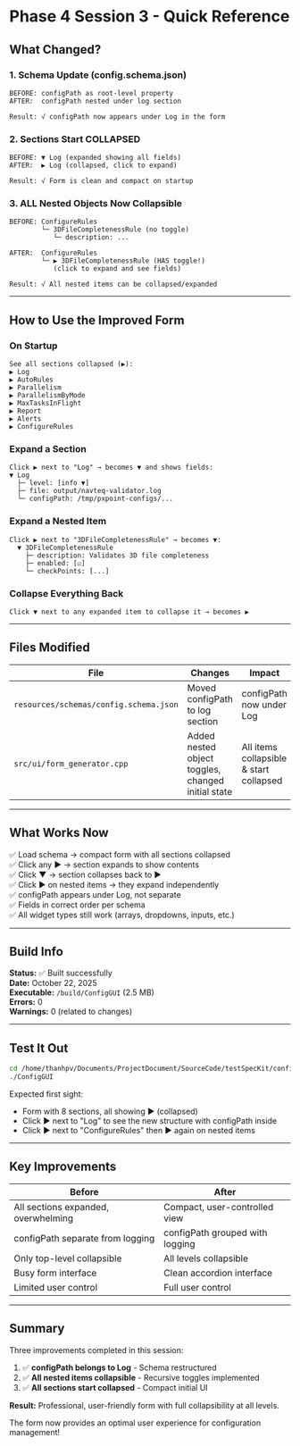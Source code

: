 # Phase 4 Session 3 - Quick Reference

## What Changed?

### 1. Schema Update (config.schema.json)
```
BEFORE: configPath as root-level property
AFTER:  configPath nested under log section

Result: √ configPath now appears under Log in the form
```

### 2. Sections Start COLLAPSED
```
BEFORE: ▼ Log (expanded showing all fields)
AFTER:  ▶ Log (collapsed, click to expand)

Result: √ Form is clean and compact on startup
```

### 3. ALL Nested Objects Now Collapsible
```
BEFORE: ConfigureRules
        └─ 3DFileCompletenessRule (no toggle)
           └─ description: ...

AFTER:  ConfigureRules
        └─ ▶ 3DFileCompletenessRule (HAS toggle!)
           (click to expand and see fields)

Result: √ All nested items can be collapsed/expanded
```

---

## How to Use the Improved Form

### On Startup
```
See all sections collapsed (▶):
▶ Log
▶ AutoRules
▶ Parallelism
▶ ParallelismByMode
▶ MaxTasksInFlight
▶ Report
▶ Alerts
▶ ConfigureRules
```

### Expand a Section
```
Click ▶ next to "Log" → becomes ▼ and shows fields:
▼ Log
  ├─ level: [info ▼]
  ├─ file: output/navteq-validator.log
  └─ configPath: /tmp/pxpoint-configs/...
```

### Expand a Nested Item
```
Click ▶ next to "3DFileCompletenessRule" → becomes ▼:
  ▼ 3DFileCompletenessRule
    ├─ description: Validates 3D file completeness
    ├─ enabled: [☑]
    └─ checkPoints: [...]
```

### Collapse Everything Back
```
Click ▼ next to any expanded item to collapse it → becomes ▶
```

---

## Files Modified

| File | Changes | Impact |
|------|---------|--------|
| `resources/schemas/config.schema.json` | Moved configPath to log section | configPath now under Log |
| `src/ui/form_generator.cpp` | Added nested object toggles, changed initial state | All items collapsible & start collapsed |

---

## What Works Now

✅ Load schema → compact form with all sections collapsed  
✅ Click any ▶ → section expands to show contents  
✅ Click ▼ → section collapses back to ▶  
✅ Click ▶ on nested items → they expand independently  
✅ configPath appears under Log, not separate  
✅ Fields in correct order per schema  
✅ All widget types still work (arrays, dropdowns, inputs, etc.)  

---

## Build Info

**Status:** ✅ Built successfully  
**Date:** October 22, 2025  
**Executable:** `/build/ConfigGUI` (2.5 MB)  
**Errors:** 0  
**Warnings:** 0 (related to changes)  

---

## Test It Out

```bash
cd /home/thanhpv/Documents/ProjectDocument/SourceCode/testSpecKit/configGui/build
./ConfigGUI
```

Expected first sight:
- Form with 8 sections, all showing ▶ (collapsed)
- Click ▶ next to "Log" to see the new structure with configPath inside
- Click ▶ next to "ConfigureRules" then ▶ again on nested items

---

## Key Improvements

| Before | After |
|--------|-------|
| All sections expanded, overwhelming | Compact, user-controlled view |
| configPath separate from logging | configPath grouped with logging |
| Only top-level collapsible | All levels collapsible |
| Busy form interface | Clean accordion interface |
| Limited user control | Full user control |

---

## Summary

Three improvements completed in this session:

1. ✅ **configPath belongs to Log** - Schema restructured
2. ✅ **All nested items collapsible** - Recursive toggles implemented
3. ✅ **All sections start collapsed** - Compact initial UI

**Result:** Professional, user-friendly form with full collapsibility at all levels.

The form now provides an optimal user experience for configuration management!
